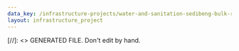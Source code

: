 ```yaml
---
data_key: /infrastructure-projects/water-and-sanitation-sedibeng-bulk-regional-sewerage
layout: infrastructure_project
---
```

[//]: <> GENERATED FILE. Don't edit by hand.